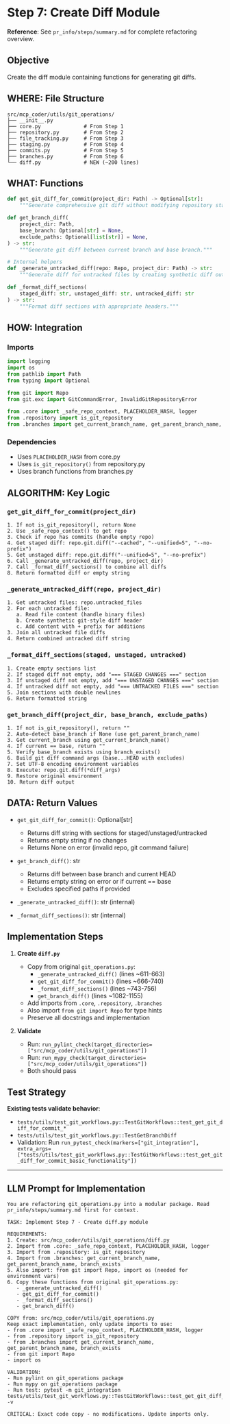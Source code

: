 # Step 7: Create Diff Module

**Reference**: See `pr_info/steps/summary.md` for complete refactoring overview.

## Objective
Create the diff module containing functions for generating git diffs.

## WHERE: File Structure
```
src/mcp_coder/utils/git_operations/
├── __init__.py
├── core.py              # From Step 1
├── repository.py        # From Step 2
├── file_tracking.py     # From Step 3
├── staging.py           # From Step 4
├── commits.py           # From Step 5
├── branches.py          # From Step 6
└── diff.py              # NEW (~200 lines)
```

## WHAT: Functions

```python
def get_git_diff_for_commit(project_dir: Path) -> Optional[str]:
    """Generate comprehensive git diff without modifying repository state."""

def get_branch_diff(
    project_dir: Path,
    base_branch: Optional[str] = None,
    exclude_paths: Optional[list[str]] = None,
) -> str:
    """Generate git diff between current branch and base branch."""

# Internal helpers
def _generate_untracked_diff(repo: Repo, project_dir: Path) -> str:
    """Generate diff for untracked files by creating synthetic diff output."""

def _format_diff_sections(
    staged_diff: str, unstaged_diff: str, untracked_diff: str
) -> str:
    """Format diff sections with appropriate headers."""
```

## HOW: Integration

### Imports
```python
import logging
import os
from pathlib import Path
from typing import Optional

from git import Repo
from git.exc import GitCommandError, InvalidGitRepositoryError

from .core import _safe_repo_context, PLACEHOLDER_HASH, logger
from .repository import is_git_repository
from .branches import get_current_branch_name, get_parent_branch_name, branch_exists
```

### Dependencies
- Uses `PLACEHOLDER_HASH` from core.py
- Uses `is_git_repository()` from repository.py
- Uses branch functions from branches.py

## ALGORITHM: Key Logic

### `get_git_diff_for_commit(project_dir)`
```
1. If not is_git_repository(), return None
2. Use _safe_repo_context() to get repo
3. Check if repo has commits (handle empty repo)
4. Get staged diff: repo.git.diff("--cached", "--unified=5", "--no-prefix")
5. Get unstaged diff: repo.git.diff("--unified=5", "--no-prefix")
6. Call _generate_untracked_diff(repo, project_dir)
7. Call _format_diff_sections() to combine all diffs
8. Return formatted diff or empty string
```

### `_generate_untracked_diff(repo, project_dir)`
```
1. Get untracked files: repo.untracked_files
2. For each untracked file:
   a. Read file content (handle binary files)
   b. Create synthetic git-style diff header
   c. Add content with + prefix for additions
3. Join all untracked file diffs
4. Return combined untracked diff string
```

### `_format_diff_sections(staged, unstaged, untracked)`
```
1. Create empty sections list
2. If staged diff not empty, add "=== STAGED CHANGES ===" section
3. If unstaged diff not empty, add "=== UNSTAGED CHANGES ===" section
4. If untracked diff not empty, add "=== UNTRACKED FILES ===" section
5. Join sections with double newlines
6. Return formatted string
```

### `get_branch_diff(project_dir, base_branch, exclude_paths)`
```
1. If not is_git_repository(), return ""
2. Auto-detect base_branch if None (use get_parent_branch_name)
3. Get current_branch using get_current_branch_name()
4. If current == base, return ""
5. Verify base_branch exists using branch_exists()
6. Build git diff command args (base...HEAD with excludes)
7. Set UTF-8 encoding environment variables
8. Execute: repo.git.diff(*diff_args)
9. Restore original environment
10. Return diff output
```

## DATA: Return Values

- `get_git_diff_for_commit()`: Optional[str]
  - Returns diff string with sections for staged/unstaged/untracked
  - Returns empty string if no changes
  - Returns None on error (invalid repo, git command failure)

- `get_branch_diff()`: str
  - Returns diff between base branch and current HEAD
  - Returns empty string on error or if current == base
  - Excludes specified paths if provided

- `_generate_untracked_diff()`: str (internal)
- `_format_diff_sections()`: str (internal)

## Implementation Steps

1. **Create `diff.py`**
   - Copy from original `git_operations.py`:
     - `_generate_untracked_diff()` (lines ~611-663)
     - `get_git_diff_for_commit()` (lines ~666-740)
     - `_format_diff_sections()` (lines ~743-756)
     - `get_branch_diff()` (lines ~1082-1155)
   - Add imports from `.core`, `.repository`, `.branches`
   - Also import `from git import Repo` for type hints
   - Preserve all docstrings and implementation

2. **Validate**
   - Run: `run_pylint_check(target_directories=["src/mcp_coder/utils/git_operations"])`
   - Run: `run_mypy_check(target_directories=["src/mcp_coder/utils/git_operations"])`
   - Both should pass

## Test Strategy
**Existing tests validate behavior**:
- `tests/utils/test_git_workflows.py::TestGitWorkflows::test_get_git_diff_for_commit_*`
- `tests/utils/test_git_workflows.py::TestGetBranchDiff`
- Validation: Run `run_pytest_check(markers=["git_integration"], extra_args=["tests/utils/test_git_workflows.py::TestGitWorkflows::test_get_git_diff_for_commit_basic_functionality"])`

---

## LLM Prompt for Implementation

```
You are refactoring git_operations.py into a modular package. Read pr_info/steps/summary.md first for context.

TASK: Implement Step 7 - Create diff.py module

REQUIREMENTS:
1. Create: src/mcp_coder/utils/git_operations/diff.py
2. Import from .core: _safe_repo_context, PLACEHOLDER_HASH, logger
3. Import from .repository: is_git_repository
4. Import from .branches: get_current_branch_name, get_parent_branch_name, branch_exists
5. Also import: from git import Repo, import os (needed for environment vars)
6. Copy these functions from original git_operations.py:
   - _generate_untracked_diff()
   - get_git_diff_for_commit()
   - _format_diff_sections()
   - get_branch_diff()

COPY from: src/mcp_coder/utils/git_operations.py
Keep exact implementation, only update imports to use:
- from .core import _safe_repo_context, PLACEHOLDER_HASH, logger
- from .repository import is_git_repository
- from .branches import get_current_branch_name, get_parent_branch_name, branch_exists
- from git import Repo
- import os

VALIDATION:
- Run pylint on git_operations package
- Run mypy on git_operations package
- Run test: pytest -m git_integration tests/utils/test_git_workflows.py::TestGitWorkflows::test_get_git_diff_for_commit_basic_functionality -v

CRITICAL: Exact code copy - no modifications. Update imports only.
```

